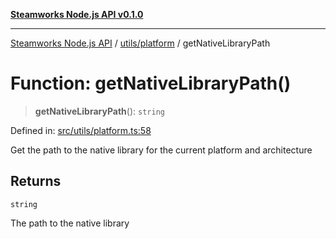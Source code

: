 [**Steamworks Node.js API v0.1.0**](../../../README.md)

***

[Steamworks Node.js API](../../../modules.md) / [utils/platform](../README.md) / getNativeLibraryPath

# Function: getNativeLibraryPath()

> **getNativeLibraryPath**(): `string`

Defined in: [src/utils/platform.ts:58](https://github.com/MikalDev/steam-koffi/blob/57920fe5c92a340b13303d2cc44034af83ea4270/src/utils/platform.ts#L58)

Get the path to the native library for the current platform and architecture

## Returns

`string`

The path to the native library
